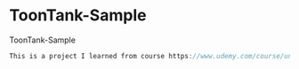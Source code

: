 # ToonTank-Sample
ToonTank-Sample
```java
This is a project I learned from course https://www.udemy.com/course/unrealcourse/

```
